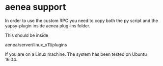 # aenea support

In order to use the custom RPC you need to copy both the py script and the yapsy-plugin inside aenea plug-ins folder.

This should be inside

aenea/server/linux_x11/plugins

If you are on a Linux machine. The system has been tested on Ubuntu 16.04.  